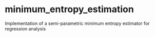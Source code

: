 # minimum_entropy_estimation
Implementation of a semi-parametric minimum entropy estimator for regression analysis
